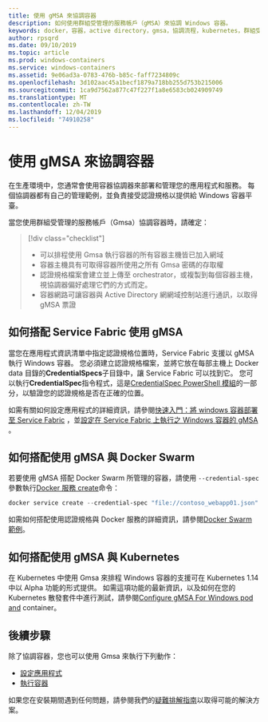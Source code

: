 ```yaml
---
title: 使用 gMSA 來協調容器
description: 如何使用群組受管理的服務帳戶（gMSA）來協調 Windows 容器。
keywords: docker，容器，active directory，gmsa，協調流程，kubernetes，群組受管理的服務帳戶，群組受管理的服務帳戶
author: rpsqrd
ms.date: 09/10/2019
ms.topic: article
ms.prod: windows-containers
ms.service: windows-containers
ms.assetid: 9e06ad3a-0783-476b-b85c-faff7234809c
ms.openlocfilehash: 3d102aac45a1becf1879a718bb255d753b215006
ms.sourcegitcommit: 1ca9d7562a877c47f227f1a8e6583cb024909749
ms.translationtype: MT
ms.contentlocale: zh-TW
ms.lasthandoff: 12/04/2019
ms.locfileid: "74910258"
---
```

# <a name="orchestrate-containers-with-a-gmsa"></a>使用 gMSA 來協調容器

在生產環境中，您通常會使用容器協調器來部署和管理您的應用程式和服務。 每個協調器都有自己的管理範例，並負責接受認證規格以提供給 Windows 容器平臺。

當您使用群組受管理的服務帳戶（Gmsa）協調容器時，請確定：

> [!div class="checklist"]
> * 可以排程使用 Gmsa 執行容器的所有容器主機皆已加入網域
> * 容器主機具有可取得容器所使用之所有 Gmsa 密碼的存取權
> * 認證規格檔案會建立並上傳至 orchestrator，或複製到每個容器主機，視協調器偏好處理它們的方式而定。
> * 容器網路可讓容器與 Active Directory 網網域控制站進行通訊，以取得 gMSA 票證

## <a name="how-to-use-gmsa-with-service-fabric"></a>如何搭配 Service Fabric 使用 gMSA

當您在應用程式資訊清單中指定認證規格位置時，Service Fabric 支援以 gMSA 執行 Windows 容器。 您必須建立認證規格檔案，並將它放在每部主機上 Docker data 目錄的**CredentialSpecs**子目錄中，讓 Service Fabric 可以找到它。 您可以執行**CredentialSpec**指令程式，這是[CredentialSpec PowerShell 模組](https://aka.ms/credspec)的一部分，以驗證您的認證規格是否在正確的位置。

如需有關如何設定應用程式的詳細資訊，請參閱[快速入門：將 windows 容器部署至 Service Fabric](https://docs.microsoft.com/azure/service-fabric/service-fabric-quickstart-containers) ，並[設定在 Service Fabric 上執行之 Windows 容器的 gMSA](https://docs.microsoft.com/azure/service-fabric/service-fabric-setup-gmsa-for-windows-containers) 。

## <a name="how-to-use-gmsa-with-docker-swarm"></a>如何搭配使用 gMSA 與 Docker Swarm

若要使用 gMSA 搭配 Docker Swarm 所管理的容器，請使用 `--credential-spec` 參數執行[Docker 服務 create](https://docs.docker.com/engine/reference/commandline/service_create/)命令：

```powershell
docker service create --credential-spec "file://contoso_webapp01.json" --hostname "WebApp01" <image name>
```

如需如何搭配使用認證規格與 Docker 服務的詳細資訊，請參閱[Docker Swarm 範例](https://docs.docker.com/engine/reference/commandline/service_create/#provide-credential-specs-for-managed-service-accounts-windows-only)。

## <a name="how-to-use-gmsa-with-kubernetes"></a>如何搭配使用 gMSA 與 Kubernetes

在 Kubernetes 中使用 Gmsa 來排程 Windows 容器的支援可在 Kubernetes 1.14 中以 Alpha 功能的形式提供。 如需這項功能的最新資訊，以及如何在您的 Kubernetes 散發套件中進行測試，請參閱[Configure gMSA For Windows pod and](https://kubernetes.io/docs/tasks/configure-pod-container/configure-gmsa) container。

## <a name="next-steps"></a>後續步驟

除了協調容器，您也可以使用 Gmsa 來執行下列動作：

- [設定應用程式](gmsa-configure-app.md)
- [執行容器](gmsa-run-container.md)

如果您在安裝期間遇到任何問題，請參閱我們的[疑難排解指南](gmsa-troubleshooting.md)以取得可能的解決方案。
